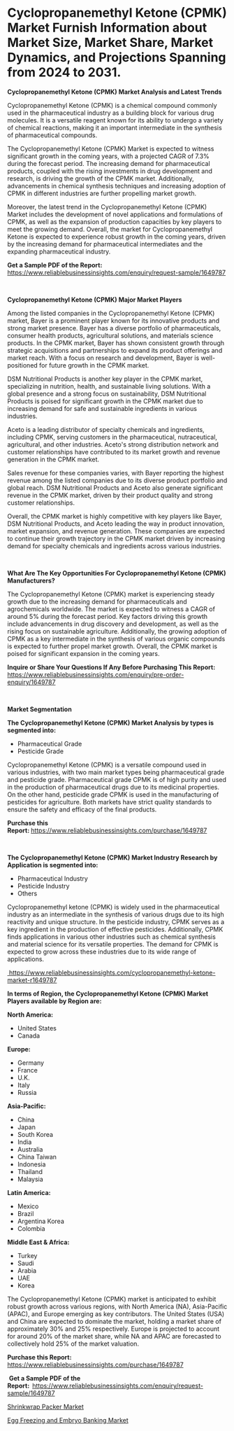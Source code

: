<p><h1>Cyclopropanemethyl Ketone (CPMK) Market Furnish Information about Market Size, Market Share, Market Dynamics, and Projections Spanning from 2024 to 2031.</h1></p><p><strong>Cyclopropanemethyl Ketone (CPMK) Market Analysis and Latest Trends</strong></p>
<p><p>Cyclopropanemethyl Ketone (CPMK) is a chemical compound commonly used in the pharmaceutical industry as a building block for various drug molecules. It is a versatile reagent known for its ability to undergo a variety of chemical reactions, making it an important intermediate in the synthesis of pharmaceutical compounds.</p><p>The Cyclopropanemethyl Ketone (CPMK) Market is expected to witness significant growth in the coming years, with a projected CAGR of 7.3% during the forecast period. The increasing demand for pharmaceutical products, coupled with the rising investments in drug development and research, is driving the growth of the CPMK market. Additionally, advancements in chemical synthesis techniques and increasing adoption of CPMK in different industries are further propelling market growth.</p><p>Moreover, the latest trend in the Cyclopropanemethyl Ketone (CPMK) Market includes the development of novel applications and formulations of CPMK, as well as the expansion of production capacities by key players to meet the growing demand. Overall, the market for Cyclopropanemethyl Ketone is expected to experience robust growth in the coming years, driven by the increasing demand for pharmaceutical intermediates and the expanding pharmaceutical industry.</p></p>
<p><strong>Get a Sample PDF of the Report:&nbsp;</strong> <a href="https://www.reliablebusinessinsights.com/enquiry/request-sample/1649787">https://www.reliablebusinessinsights.com/enquiry/request-sample/1649787</a></p>
<p>&nbsp;</p>
<p><strong>Cyclopropanemethyl Ketone (CPMK) Major Market Players</strong></p>
<p><p>Among the listed companies in the Cyclopropanemethyl Ketone (CPMK) market, Bayer is a prominent player known for its innovative products and strong market presence. Bayer has a diverse portfolio of pharmaceuticals, consumer health products, agricultural solutions, and materials science products. In the CPMK market, Bayer has shown consistent growth through strategic acquisitions and partnerships to expand its product offerings and market reach. With a focus on research and development, Bayer is well-positioned for future growth in the CPMK market.</p><p>DSM Nutritional Products is another key player in the CPMK market, specializing in nutrition, health, and sustainable living solutions. With a global presence and a strong focus on sustainability, DSM Nutritional Products is poised for significant growth in the CPMK market due to increasing demand for safe and sustainable ingredients in various industries.</p><p>Aceto is a leading distributor of specialty chemicals and ingredients, including CPMK, serving customers in the pharmaceutical, nutraceutical, agricultural, and other industries. Aceto's strong distribution network and customer relationships have contributed to its market growth and revenue generation in the CPMK market.</p><p>Sales revenue for these companies varies, with Bayer reporting the highest revenue among the listed companies due to its diverse product portfolio and global reach. DSM Nutritional Products and Aceto also generate significant revenue in the CPMK market, driven by their product quality and strong customer relationships.</p><p>Overall, the CPMK market is highly competitive with key players like Bayer, DSM Nutritional Products, and Aceto leading the way in product innovation, market expansion, and revenue generation. These companies are expected to continue their growth trajectory in the CPMK market driven by increasing demand for specialty chemicals and ingredients across various industries.</p></p>
<p>&nbsp;</p>
<p><strong>What Are The Key Opportunities For Cyclopropanemethyl Ketone (CPMK) Manufacturers?</strong></p>
<p><p>The Cyclopropanemethyl Ketone (CPMK) market is experiencing steady growth due to the increasing demand for pharmaceuticals and agrochemicals worldwide. The market is expected to witness a CAGR of around 5% during the forecast period. Key factors driving this growth include advancements in drug discovery and development, as well as the rising focus on sustainable agriculture. Additionally, the growing adoption of CPMK as a key intermediate in the synthesis of various organic compounds is expected to further propel market growth. Overall, the CPMK market is poised for significant expansion in the coming years.</p></p>
<p><strong>Inquire or Share Your Questions If Any Before Purchasing This Report:</strong> <a href="https://www.reliablebusinessinsights.com/enquiry/pre-order-enquiry/1649787">https://www.reliablebusinessinsights.com/enquiry/pre-order-enquiry/1649787</a></p>
<p>&nbsp;</p>
<p><strong>Market Segmentation</strong></p>
<p><strong>The Cyclopropanemethyl Ketone (CPMK) Market Analysis by types is segmented into:</strong></p>
<p><ul><li>Pharmaceutical Grade</li><li>Pesticide Grade</li></ul></p>
<p><p>Cyclopropanemethyl Ketone (CPMK) is a versatile compound used in various industries, with two main market types being pharmaceutical grade and pesticide grade. Pharmaceutical grade CPMK is of high purity and used in the production of pharmaceutical drugs due to its medicinal properties. On the other hand, pesticide grade CPMK is used in the manufacturing of pesticides for agriculture. Both markets have strict quality standards to ensure the safety and efficacy of the final products.</p></p>
<p><strong>Purchase this Report:&nbsp;</strong><a href="https://www.reliablebusinessinsights.com/purchase/1649787">https://www.reliablebusinessinsights.com/purchase/1649787</a></p>
<p>&nbsp;</p>
<p><strong>The Cyclopropanemethyl Ketone (CPMK) Market Industry Research by Application is segmented into:</strong></p>
<p><ul><li>Pharmaceutical Industry</li><li>Pesticide Industry</li><li>Others</li></ul></p>
<p><p>Cyclopropanemethyl ketone (CPMK) is widely used in the pharmaceutical industry as an intermediate in the synthesis of various drugs due to its high reactivity and unique structure. In the pesticide industry, CPMK serves as a key ingredient in the production of effective pesticides. Additionally, CPMK finds applications in various other industries such as chemical synthesis and material science for its versatile properties. The demand for CPMK is expected to grow across these industries due to its wide range of applications.</p></p>
<p><a href="https://www.reliablebusinessinsights.com/cyclopropanemethyl-ketone-market-r1649787">&nbsp;https://www.reliablebusinessinsights.com/cyclopropanemethyl-ketone-market-r1649787</a></p>
<p><strong>In terms of Region, the Cyclopropanemethyl Ketone (CPMK) Market Players available by Region are:</strong></p>
<p>
    <p> <strong> North America: </strong>
        <ul>
            <li>United States</li>
            <li>Canada</li>
        </ul>
        </p> 
    <p> <strong> Europe: </strong>
        <ul>
            <li>Germany</li>
            <li>France</li>
            <li>U.K.</li>
            <li>Italy</li>
            <li>Russia</li>
        </ul>
        </p> 
    <p> <strong> Asia-Pacific: </strong>
        <ul>
            <li>China</li>
            <li>Japan</li>
            <li>South Korea</li>
            <li>India</li>
            <li>Australia</li>
            <li>China Taiwan</li>
            <li>Indonesia</li>
            <li>Thailand</li>
            <li>Malaysia</li>
        </ul>
        </p> 
    <p> <strong> Latin America: </strong>
        <ul>
            <li>Mexico</li>
            <li>Brazil</li>
            <li>Argentina Korea</li>
            <li>Colombia</li>
        </ul>
        </p> 
    <p> <strong> Middle East & Africa: </strong>
        <ul>
            <li>Turkey</li>
            <li>Saudi</li>
            <li>Arabia</li>
            <li>UAE</li>
            <li>Korea</li>
        </ul>
    </p>
    </p>
<p><p>The Cyclopropanemethyl Ketone (CPMK) market is anticipated to exhibit robust growth across various regions, with North America (NA), Asia-Pacific (APAC), and Europe emerging as key contributors. The United States (USA) and China are expected to dominate the market, holding a market share of approximately 30% and 25% respectively. Europe is projected to account for around 20% of the market share, while NA and APAC are forecasted to collectively hold 25% of the market valuation.</p></p>
<p><strong>Purchase this Report: </strong><a href="https://www.reliablebusinessinsights.com/purchase/1649787">https://www.reliablebusinessinsights.com/purchase/1649787</a></p>
<p>&nbsp;<strong>Get a Sample PDF of the Report:&nbsp;&nbsp;</strong><a href="https://www.reliablebusinessinsights.com/enquiry/request-sample/1649787">https://www.reliablebusinessinsights.com/enquiry/request-sample/1649787</a></p>
<p><strong></strong></p>
<p><p><a href="https://view.publitas.com/reportprime-1/global-shrinkwrap-packer-market-focus-on-product-type-fully-automatic-shrinkwrap-packer-semi-automatic-shrinkwrap-packer-end-user-and-region-analysis-and-forecast-2024-2031/">Shrinkwrap Packer Market</a></p><p><a href="https://github.com/Graham1Dianne/Market-Research-Report-List-1/blob/main/egg-freezing-and-embryo-banking-market.md">Egg Freezing and Embryo Banking Market</a></p></p>